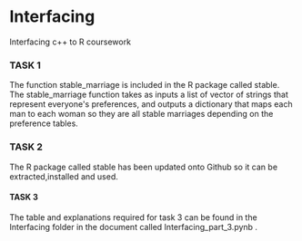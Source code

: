 # Interfacing
Interfacing c++ to R coursework

### TASK 1

The function stable_marriage is included in the R package called stable. The stable_marriage function takes as inputs a list of vector of strings that represent everyone's preferences, and outputs a dictionary that maps each man to each woman so they are all stable marriages depending on the preference tables. 

### TASK 2

The R package called stable has been updated onto Github so it can be extracted,installed and used.

#### TASK 3

The table and explanations required for task 3 can be found in the Interfacing folder in the document called Interfacing_part_3.pynb .
